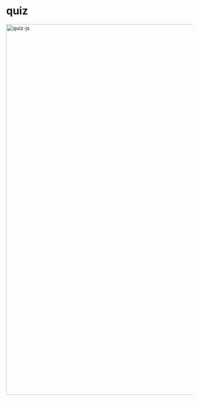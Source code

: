 # quiz

<img width="1000" alt="quiz-js" src="https://github.com/miors/quiz/assets/11230362/aae25781-60da-4d99-98bf-09131eef67b7">
